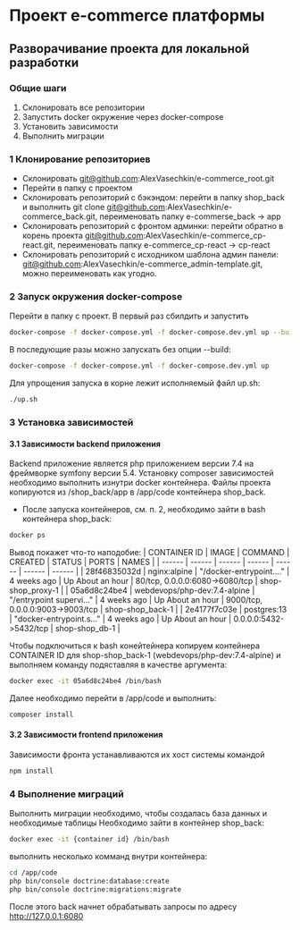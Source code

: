 # Проект e-commerce платформы

## Разворачивание проекта для локальной разработки

### Общие шаги
1. Склонировать все репозитории
2. Запустить docker окружение через docker-compose
3. Установить зависимости
4. Выполнить миграции

### 1 Клонирование репозиториев
- Склонировать git@github.com:AlexVasechkin/e-commerce_root.git
- Перейти в папку с проектом
- Склонировать репозиторий с бэкэндом: перейти в папку shop_back и выполнить git clone git@github.com:AlexVasechkin/e-commerce_back.git, переименовать папку e-commerse_back -> app
- Склонировать репозиторий с фронтом админки: перейти обратно в корень проекта git@github.com:AlexVasechkin/e-commerce_cp-react.git, переименовать папку e-commerce_cp-react -> cp-react
- Склонировать репозиторий с исходником шаблона админ панели: git@github.com:AlexVasechkin/e-commerce_admin-template.git, можно переименовать как угодно.

### 2 Запуск окружения docker-compose
Перейти в папку с проект.
В первый раз сбилдить и запустить
```sh
docker-compose -f docker-compose.yml -f docker-compose.dev.yml up --build
```

В последующие разы можно запускать без опции --build:
```sh
docker-compose -f docker-compose.yml -f docker-compose.dev.yml up
```

Для упрощения запуска в корне лежит исполняемый файл up.sh:
```sh
./up.sh
```

### 3 Установка зависимостей
#### 3.1 Зависимости backend приложения
Backend приложение является php приложением версии 7.4 на фреймворке symfony версии 5.4.
Установку composer зависимостей необходимо выполнить изнутри docker контейнера. Файлы проекта копируются из /shop_back/app в /app/code контейнера shop_back.
- После запуска контейнеров, см. п. 2, необходимо зайти в bash контейнера shop_back:
```sh
docker ps
```
Вывод покажет что-то наподобие:
| CONTAINER ID | IMAGE | COMMAND | CREATED | STATUS | PORTS | NAMES |
| ------ | ------ | ------ | ------ | ------ | ------ | ------ |
| 28f46835032d | nginx:alpine | "/docker-entrypoint.…" | 4 weeks ago | Up About an hour | 80/tcp, 0.0.0.0:6080->6080/tcp | shop-shop_proxy-1 | 
| 05a6d8c24be4 | webdevops/php-dev:7.4-alpine | "/entrypoint supervi…" | 4 weeks ago | Up About an hour | 9000/tcp, 0.0.0.0:9003->9003/tcp | shop-shop_back-1 |
| 2e4177f7c03e | postgres:13 | "docker-entrypoint.s…" | 4 weeks ago | Up About an hour | 0.0.0.0:5432->5432/tcp | shop-shop_db-1 |

Чтобы подключиться к bash конейтейнера копируем контейнера CONTAINER ID для shop-shop_back-1 (webdevops/php-dev:7.4-alpine) и выполняем команду подяставляя в качестве аргумента:
```sh
docker exec -it 05a6d8c24be4 /bin/bash
```

Далее необходимо перейти в /app/code и выполнить:
```sh
composer install
```

#### 3.2 Зависимости frontend приложения
Зависимости фронта устанавливаются их хост системы командой
```sh
npm install
```

### 4 Выполнение миграций
Выполнить миграции необходимо, чтобы создалась база данных и необходимые таблицы
Необходимо зайти в контейнер shop_back:
```sh
docker exec -it {container id} /bin/bash
```

выполнить несколько комманд внутри контейнера:
```sh
cd /app/code
php bin/console doctrine:database:create
php bin/console doctrine:migrations:migrate
```

После этого back начнет обрабатывать запросы по адресу http://127.0.0.1:6080
